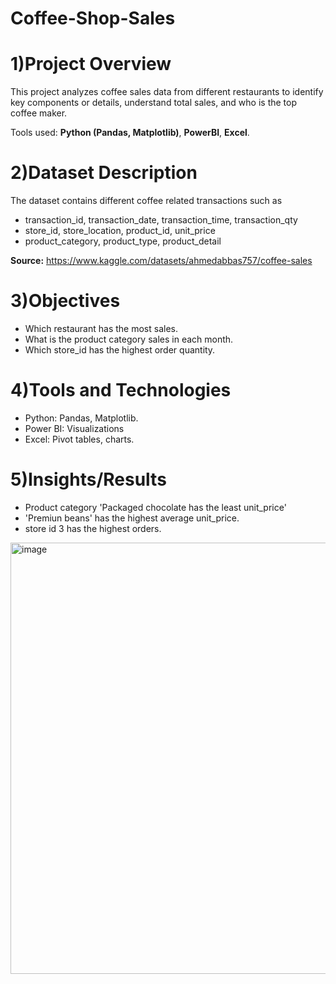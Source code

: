 # Coffee-Shop-Sales

# 1)Project Overview
This project analyzes coffee sales data from different restaurants to identify key components or details, understand total sales, and who is the top coffee maker.

Tools used: **Python (Pandas, Matplotlib)**, **PowerBI**, **Excel**.

# 2)Dataset Description
The dataset contains different coffee related transactions such as
- transaction_id, transaction_date, transaction_time, transaction_qty
- store_id, store_location, product_id, unit_price
- product_category, product_type, product_detail

**Source:** https://www.kaggle.com/datasets/ahmedabbas757/coffee-sales

# 3)Objectives
- Which restaurant has the most sales.
- What is the product category sales in each month.
- Which store_id has the highest order quantity.

 # 4)Tools and Technologies
- Python: Pandas, Matplotlib.
- Power BI: Visualizations
- Excel: Pivot tables, charts.

# 5)Insights/Results
- Product category 'Packaged chocolate has the least unit_price'
- 'Premiun beans' has the highest average unit_price.
- store id 3 has the highest orders.

<img width="747" height="690" alt="image" src="https://github.com/user-attachments/assets/fe755f93-8c81-476e-8b22-a3f4a79da143" />
